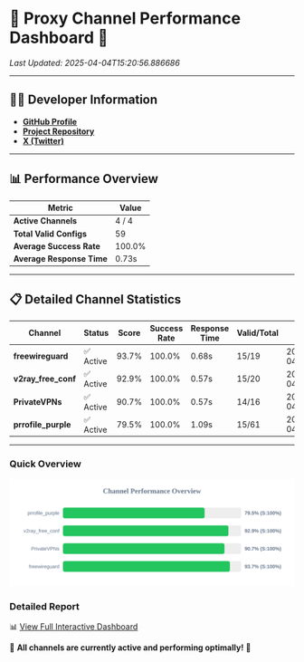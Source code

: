 # 🌟 Proxy Channel Performance Dashboard 🌟

_Last Updated: 2025-04-04T15:20:56.886686_

---

## 👩‍💻 Developer Information

- **[GitHub Profile](https://github.com/4n0nymou3)**  
- **[Project Repository](https://github.com/4n0nymou3/multi-proxy-config-fetcher)**  
- **[X (Twitter)](https://x.com/4n0nymou3)**  

---

## 📊 Performance Overview

| Metric                | Value       |
|-----------------------|-------------|
| **Active Channels**   | 4 / 4       |
| **Total Valid Configs** | 59          |
| **Average Success Rate** | 100.0%      |
| **Average Response Time** | 0.73s       |

---

## 📋 Detailed Channel Statistics

| Channel          | Status     | Score  | Success Rate | Response Time | Valid/Total | Last Success               |
|------------------|------------|--------|--------------|---------------|-------------|----------------------------|
| **freewireguard**  | ✅ Active  | 93.7%  | 100.0% | 0.68s         | 15/19       | 2025-04-04T15:20:56.884848 |
| **v2ray_free_conf**  | ✅ Active  | 92.9%  | 100.0% | 0.57s         | 15/20       | 2025-04-04T15:20:55.574014 |
| **PrivateVPNs**  | ✅ Active  | 90.7%  | 100.0% | 0.57s         | 14/16       | 2025-04-04T15:20:56.174291 |
| **prrofile_purple**  | ✅ Active  | 79.5%  | 100.0% | 1.09s         | 15/61       | 2025-04-04T15:20:54.976555 |

---

### Quick Overview
<div align="center">
  <a href="https://raw.githubusercontent.com/nullluser/NullRepo/refs/heads/main/assets/channel_stats_chart.svg">
    <img src="https://raw.githubusercontent.com/nullluser/NullRepo/refs/heads/main/assets/channel_stats_chart.svg" alt="Source Performance Statistics" width="800">
  </a>
</div>

### Detailed Report
📊 [View Full Interactive Dashboard](https://htmlpreview.github.io/?https://github.com/nullluser/NullRepo/blob/main/assets/performance_report.html)

🎉 **All channels are currently active and performing optimally!** 🎉
